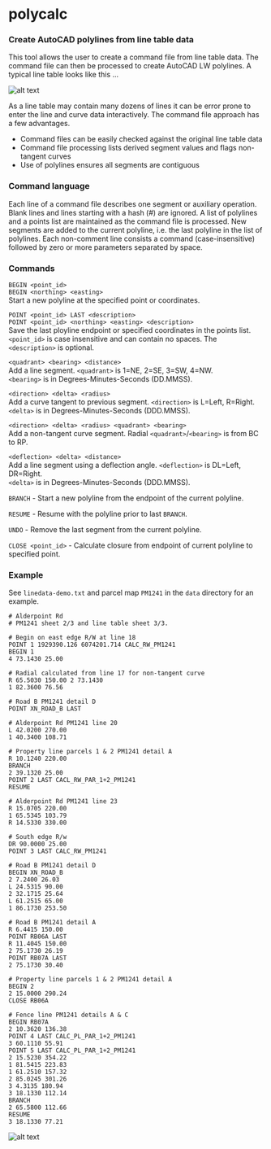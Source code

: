 # polycalc

### Create AutoCAD polylines from line table data

This tool allows the user to create a command file from line table data. 
The command file can then be processed to create AutoCAD LW polylines. 
A typical line table looks like this ... 

![alt text](https://raw.githubusercontent.com/chasmack/polycalc/master/data/line-table.jpg "PM1241 sheet 3/3 detail")

As a line table may contain many dozens of lines it can be error prone to enter 
the line and curve data interactively. The command file approach has a few advantages.

* Command files can be easily checked against the original line table data 
* Command file processing lists derived segment values and flags non-tangent curves
* Use of polylines ensures all segments are contiguous

### Command language

Each line of a command file describes one segment or auxiliary operation. 
Blank lines and lines starting with a hash (#) are ignored. A list of polylines 
and a points list are maintained as the command file is processed. New segments 
are added to the current polyline, 
i.e. the last polyline in the list of polylines. Each non-comment line consists a 
command (case-insensitive) followed by zero or more parameters separated by space.

### Commands

`BEGIN <point_id>`  
`BEGIN <northing> <easting>`  
Start a new polyline at the specified point or coordinates.

`POINT <point_id> LAST <description>`  
`POINT <point_id> <northing> <easting> <description>`  
Save the last ployline endpoint or specified coordinates in the points list.  
`<point_id>` is case insensitive and can contain no spaces. The `<description>` is optional.

`<quadrant> <bearing> <distance>`  
Add a line segment. `<quadrant>` is 1=NE, 2=SE, 3=SW, 4=NW.  
`<bearing>` is in Degrees-Minutes-Seconds (DD.MMSS). 

`<direction> <delta> <radius>`  
Add a curve tangent to previous segment. `<direction>` is L=Left, R=Right.  
`<delta>` is in Degrees-Minutes-Seconds (DDD.MMSS). 

`<direction> <delta> <radius> <quadrant> <bearing>`  
Add a non-tangent curve segment. Radial `<quadrant>`/`<bearing>` is from BC to RP. 

`<deflection> <delta> <distance>`  
Add a line segment using a deflection angle. `<deflection>` is DL=Left, DR=Right.  
`<delta>` is in Degrees-Minutes-Seconds (DDD.MMSS). 

`BRANCH` - Start a new polyline from the endpoint of the current polyline. 

`RESUME` - Resume with the polyline prior to last `BRANCH`. 

`UNDO` - Remove the last segment from the current polyline. 

`CLOSE <point_id>` - Calculate closure from endpoint of current polyline to specified point. 

### Example

See `linedata-demo.txt` and parcel map `PM1241` in the `data` directory for an example. 

```
# Alderpoint Rd
# PM1241 sheet 2/3 and line table sheet 3/3.

# Begin on east edge R/W at line 18
POINT 1 1929390.126 6074201.714 CALC_RW_PM1241
BEGIN 1
4 73.1430 25.00

# Radial calculated from line 17 for non-tangent curve
R 65.5030 150.00 2 73.1430
1 82.3600 76.56

# Road B PM1241 detail D
POINT XN_ROAD_B LAST

# Alderpoint Rd PM1241 line 20
L 42.0200 270.00
1 40.3400 108.71

# Property line parcels 1 & 2 PM1241 detail A
R 10.1240 220.00
BRANCH
2 39.1320 25.00
POINT 2 LAST CACL_RW_PAR_1+2_PM1241
RESUME

# Alderpoint Rd PM1241 line 23
R 15.0705 220.00
1 65.5345 103.79
R 14.5330 330.00

# South edge R/w
DR 90.0000 25.00
POINT 3 LAST CALC_RW_PM1241

# Road B PM1241 detail D
BEGIN XN_ROAD_B
2 7.2400 26.03
L 24.5315 90.00
2 32.1715 25.64
L 61.2515 65.00
1 86.1730 253.50

# Road B PM1241 detail A
R 6.4415 150.00
POINT RB06A LAST
R 11.4045 150.00
2 75.1730 26.19
POINT RB07A LAST
2 75.1730 30.40

# Property line parcels 1 & 2 PM1241 detail A
BEGIN 2
2 15.0000 290.24
CLOSE RB06A

# Fence line PM1241 details A & C
BEGIN RB07A
2 10.3620 136.38
POINT 4 LAST CALC_PL_PAR_1+2_PM1241
3 60.1110 55.91
POINT 5 LAST CALC_PL_PAR_1+2_PM1241
2 15.5230 354.22
1 81.5415 223.83
1 61.2510 157.32
2 85.0245 301.26
3 4.3135 180.94
3 18.1330 112.14
BRANCH
2 65.5800 112.66
RESUME
3 18.1330 77.21
```

![alt text](https://raw.githubusercontent.com/chasmack/polycalc/master/data/linedata-demo.jpg "PM1241 portion")

